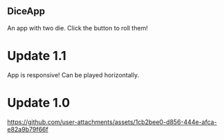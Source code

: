 ## DiceApp
An app with two die. Click the button to roll them! 


# Update 1.1
App is responsive! Can be played horizontally.



# Update 1.0
https://github.com/user-attachments/assets/1cb2bee0-d856-444e-afca-e82a9b79f66f


